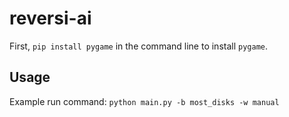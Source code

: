 # reversi-ai

First, `pip install pygame` in the command line to install `pygame`.

## Usage

Example run command: `python main.py -b most_disks -w manual`
